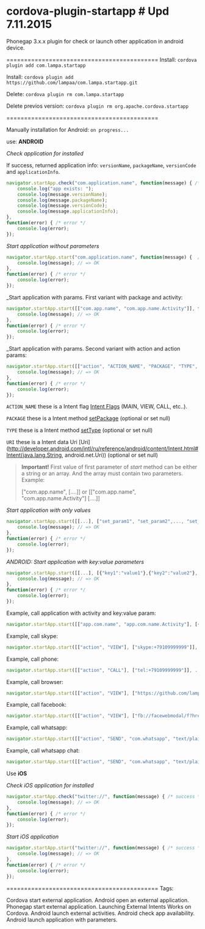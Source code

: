 cordova-plugin-startapp # Upd 7.11.2015
===========================================================================

Phonegap 3.x.x plugin for check or launch other application in android device.

===========================================
Install: ```cordova plugin add com.lampa.startapp```

Install: ```cordova plugin add https://github.com/lampaa/com.lampa.startapp.git```

Delete:  ```cordova plugin rm com.lampa.startapp```

Delete previos version:  ```cordova plugin rm org.apache.cordova.startapp```

===========================================

Manually installation for Android:
```on progress...```

use:  **ANDROID**



_Check application for installed_

If success, returned application info: `versionName`, `packageName`, `versionCode` and `applicationInfo`.
```javascript
navigator.startApp.check("com.application.name", function(message) { /* success */
    console.log("app exists: "); 
    console.log(message.versionName); 
    console.log(message.packageName); 
    console.log(message.versionCode); 
    console.log(message.applicationInfo); 
}, 
function(error) { /* error */
    console.log(error);
});
```

_Start application without parameters_

```js
navigator.startApp.start("com.application.name", function(message) {  /* success */
	console.log(message); // => OK
}, 
function(error) { /* error */
	console.log(error);
});
```

_Start application with params. First variant with package and activity:
```js
navigator.startApp.start([["com.app.name", "com.app.name.Activity"]], function(message) { /* success */
	console.log(message); // => OK
}, 
function(error) { /* error */
	console.log(error);
});
```
_Start application with params. Second variant with action and action params:
```js
navigator.startApp.start([["action", "ACTION_NAME", "PACKAGE", "TYPE", "URI"]], function(message) { /* success */
	console.log(message); // => OK
}, 
function(error) { /* error */
	console.log(error);
});
```
`ACTION_NAME` these is a Intent flag [Intent Flags](http://developer.android.com/reference/android/content/Intent.html) (MAIN, VIEW, CALL, etc..).

`PACKAGE` these is a Intent method [setPackage](http://developer.android.com/intl/ru/reference/android/content/Intent.html#setPackage(java.lang.String)) (optional or set null)

`TYPE` these is a Intent method [setType](http://developer.android.com/intl/ru/reference/android/content/Intent.html#setType(java.lang.String)) (optional or set null)

`URI` these is a Intent data Uri [Uri](http://developer.android.com/intl/ru/reference/android/content/Intent.html#Intent(java.lang.String, android.net.Uri)) (optional or set null)


> **Important!** First value of first parameter of _start_ method can be either a string or an array. And the array must contain two parameters. Example:
> 
> ["com.app.name", [....]] or [["com.app.name", "com.app.name.Activity"] [....]]


_Start application with only values_

```js
navigator.startApp.start([[...], ["set_param1", "set_param2",..., "set_paramN"]], function(message) { /* success */
	console.log(message); // => OK
}, 
function(error) { /* error */
	console.log(error);
});
```
_ANDROID: Start application with key:value parameters_

```js
navigator.startApp.start([[...], [{"key1":"value1"},{"key2":"value2"}, {...}, {"keyN":"valueN"}]], function(message) { /* success */
	console.log(message); // => OK
}, 
function(error) { /* error */
	console.log(error);
});
```
Example, call application with activity and key:value param:

```js
navigator.startApp.start([["app.com.name", "app.com.name.Activity"], [{"product_id":"100"}]], ...);
```



Example, call skype:
```js
navigator.startApp.start([["action", "VIEW"], ["skype:+79109999999"]], ...);
```
Example, call phone:
```js
navigator.startApp.start([["action", "CALL"], ["tel:+79109999999"]], ...);
```
Example, call browser:
```js
navigator.startApp.start([["action", "VIEW"], ["https://github.com/lampaa"]], ...);
```
Example, call facebook:
```js
navigator.startApp.start([["action", "VIEW"], ["fb://facewebmodal/f?href=https://www.facebook.com/GitHub"]], ...);
```
Example, call whatsapp:
```js
navigator.startApp.start([["action", "SEND", "com.whatsapp", "text/plain"], [{"android.intent.extra.TEXT":"Text..."}]], ...);
```
Example, call whatsapp chat:
```js
navigator.startApp.start([["action", "SEND", "com.whatsapp", "text/plain", "+79123456789"], [{"android.intent.extra.TEXT":"Text..."}, {"chat": true}]], ...);
```



Use **iOS**

_Check iOS application for installed_

```js
navigator.startApp.check("twitter://", function(message) { /* success */
	console.log(message); // => OK
}, 
function(error) { /* error */
	console.log(error);
});
```

_Start iOS application_

```js
navigator.startApp.start("twitter://", function(message) { /* success */
	console.log(message); // => OK
}, 
function(error) { /* error */
	console.log(error);
});
```
===========================================
Tags: 

Cordova start external application.
Android open an external application.
Phonegap start external application.
Launching External Intents Works on Cordova.
Android launch external activities.
Android check app availability.
Android launch application with parameters. 

